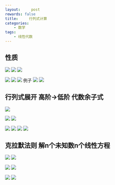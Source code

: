 ```yaml
---
layout:     post
rewards: false
title:     行列式计算
categories:
    - 数学
tags:
    - 线性代数
---
```


## 性质
![](https://cdn.jsdelivr.net/gh/631068264/img/006tNbRwgy1fudpnf4awpj318s15wdi6.jpg)
![](https://cdn.jsdelivr.net/gh/631068264/img/006tNbRwgy1fudpniubc9j30z40baq3d.jpg)
![](https://cdn.jsdelivr.net/gh/631068264/img/006tNbRwgy1fudpnps009j30w00c03yx.jpg)

![](https://cdn.jsdelivr.net/gh/631068264/img/006tNbRwgy1fudpnzz0tij30me0223yf.jpg)
![](https://cdn.jsdelivr.net/gh/631068264/img/006tNbRwgy1fudpo3260sj30z8034aa5.jpg)
![](https://cdn.jsdelivr.net/gh/631068264/img/006tNbRwgy1fudpo5pzc6j30za02s3yn.jpg)
例子
![](https://cdn.jsdelivr.net/gh/631068264/img/006tNbRwgy1fudpod9dgoj30zg12eq4x.jpg)
![](https://cdn.jsdelivr.net/gh/631068264/img/006tNbRwgy1fudpohrz96j30za0wyab5.jpg)

## 行列式展开 高阶->低阶 代数余子式
![](https://cdn.jsdelivr.net/gh/631068264/img/006tNbRwgy1fudpqjt4q8j31120ngdgz.jpg)

![](https://cdn.jsdelivr.net/gh/631068264/img/006tNbRwgy1fudpqmxhuzj30z604yaac.jpg)
![](https://cdn.jsdelivr.net/gh/631068264/img/006tNbRwgy1fudpvlqzqoj311o0q63zh.jpg)

![](https://cdn.jsdelivr.net/gh/631068264/img/006tNbRwgy1fudpvvqjkzj30zg05yq3a.jpg)
![](https://cdn.jsdelivr.net/gh/631068264/img/006tNbRwgy1fudpvyhfjxj30wy0acaa6.jpg)
![](https://cdn.jsdelivr.net/gh/631068264/img/006tNbRwgy1fudpw1qutaj314s0kqq42.jpg)
![](https://cdn.jsdelivr.net/gh/631068264/img/006tNbRwgy1fudpw5ay74j30zk12k407.jpg)

## 克拉默法则 解n个未知数n个线性方程
![](https://cdn.jsdelivr.net/gh/631068264/img/006tNbRwgy1fudq1o93wjj319i0bmmxq.jpg)
![](https://cdn.jsdelivr.net/gh/631068264/img/006tNbRwgy1fudq1rtcipj319s0o4wg4.jpg)

![](https://cdn.jsdelivr.net/gh/631068264/img/006tNbRwgy1fudq1wo35zj30t20asjrm.jpg)
![](https://cdn.jsdelivr.net/gh/631068264/img/006tNbRwgy1fudq2918fmj319s0swwfx.jpg)

![](https://cdn.jsdelivr.net/gh/631068264/img/006tNbRwgy1fudq2gsr3wj31a20gyjtl.jpg)
![](https://cdn.jsdelivr.net/gh/631068264/img/006tNbRwgy1fudq2ktaabj315q02c3yp.jpg)